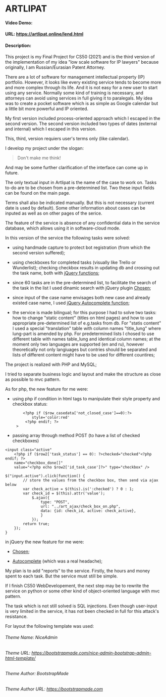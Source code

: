 # ARTLIPAT
#### Video Demo:  <URL HERE>
#### URL: https://artlipat.online/lend.html
#### Description:

This project is my Final Project for CS50 (2021) and is the third version of the implementation of my idea "low scale software for IP lawyers" because originally, I am Russian/Eurasian Patent Attorney.   

There are a lot of software for management intellectual property (IP) portfolio. However, it looks like every existing service tends to become more and more complex through its life. And it is not easy for a new user to start using any service. Normally some kind of training is necessary, and attorneys can avoid using services in full giving it to paralegals. My idea was to create a pocket software which is as simple as Google calendar but a little bit more powerful and IP oriented. 

My first version included process-oriented approach which I escaped in the second version. The second version included two types of dates (external and internal) which I escaped in this version.  

This, third, version requiers user's terms only (like calendar). 

I develop my project under the slogan: 
>Don't make me think!

And may be some further clarification of the interface can come up in future.  

The only textual input in Artlipat is the name of the case to work on. Tasks to-do are to be chosen from a pre-determined list. Two these input fields can be found on the main page.   

Terms shall also be indicated manually. But this is not necessary (current date is used by default). Some other information about cases can be inputed as well as on other pages of the serice.

The feature of the service is absence of any confidential data in the service database, which allows using it in software-cloud mode. 

In this version of the service the following tasks were solved: 

- using handmade capture to protect bot registration (from which the second version suffered); 

- using checkboxes for completed tasks (visually like Trello or Wunderlist); checking checkbox results in updating db and crossing out the task name, both with [jQuery functions](https://api.jquery.com/jQuery.post/); 

- since 60 tasks are in the pre-determined list, to facilitate the search of the task in the list I used dinamic search with jQuery plugin [Chosen](https://harvesthq.github.io/chosen/); 

- since input of the case name envisages both new case and already existed case name, I used [jQuery Autocomplete function](https://jqueryui.com/autocomplete/#remote); 

- the service is made bilingual; for this purpose I had to solve two tasks: how to change "static content" (titles on html pages) and how to use appropriate pre-determined list of e.g.tasks from db. For "statis content" I used a special "translation" table with column names "title_lung" where lung-part is amended by php. For predetermined lists I chosed to use different table with names table_lung and identical column names; at the moment only two languages are supported (en and ru), however theoretically not only langiuages but contries should be separated and lists of different content might have to be used for different countires;

The project is realized with PHP and MySQL; 

I tried to separate business logic and layout and make the structure as close as possible to mvc pattern. 

As for php, the new feature for me were: 

- using php if condition in html tags to manipulate their style property and checkbox status: 

```<div class="panel panel-default"
        <?php if ($row_casedata['not_closed_case']==0):?>
            style='color:red'
         <?php endif; ?>
     >
``` 

- passing array through method POST (to have a list of checked checkboxes) 
```
<input class="active" 
    <?php if ($row2['task_status'] == 0): ?>checked="checked"<?php endif; ?> 
    name="checkbox_done[]"
    value="<?php echo $row2['id_task_case']?>" type="checkbox" />
```
```
$("input.active").click(function() {
		// store the values from the checkbox box, then send via ajax below
		var check_active = $(this).is(':checked') ? 0 : 1;
		var check_id = $(this).attr('value');			
			$.ajax({
				type: "POST",
				url: "../art_ajax/check_box_on.php",
				data: {id: check_id, active: check_active},
				}
			});
		return true;
	});
}
```

in jQuery the new feature for me were: 

- [Chosen](https://harvesthq.github.io/chosen/); 

- [Autocomplete](https://jqueryui.com/autocomplete/#remote) (which was a real headache); 

My plan is to add "reports" to the service. Firstly, the hours and money spent to each task. But the service must still be simple.

If I finish CS50  WebDevelopement, the next step may be to rewrite the service on python or some other kind of object-oriented language with mvc pattern. 

The task which is not still solved is SQL injections. Even though user-input is very limited in the service, it has not been checked in full for this attack's resistance. 

For layout the following template was used:
###### Theme Name: NiceAdmin
###### Theme URL: https://bootstrapmade.com/nice-admin-bootstrap-admin-html-template/
###### Theme Author: BootstrapMade
###### Theme Author URL: https://bootstrapmade.com 